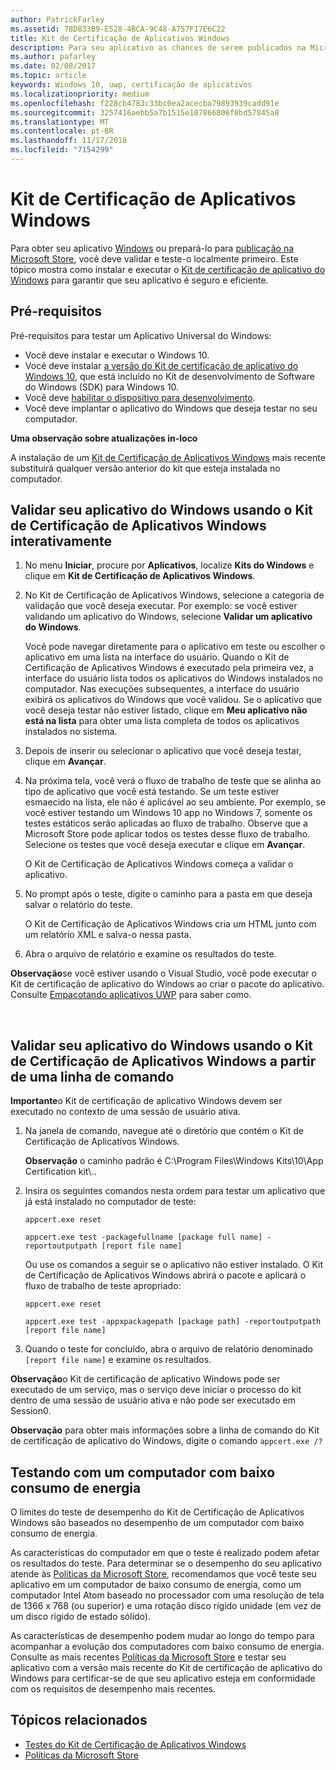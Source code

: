 ```yaml
---
author: PatrickFarley
ms.assetid: 78D833B9-E528-4BCA-9C48-A757F17E6C22
title: Kit de Certificação de Aplicativos Windows
description: Para seu aplicativo as chances de serem publicados na Microsoft Store, ou se tornando certificados do Windows, valide e teste-o localmente antes de enviá-lo para certificação. Este tópico mostra como instalar e executar o Kit de Certificação de Aplicativos Windows.
ms.author: pafarley
ms.date: 02/08/2017
ms.topic: article
keywords: Windows 10, uwp, certificação de aplicativos
ms.localizationpriority: medium
ms.openlocfilehash: f228cb4783c33bc0ea2acecba79893939cadd91e
ms.sourcegitcommit: 3257416aebb5a7b1515e107866806f8bd57845a8
ms.translationtype: MT
ms.contentlocale: pt-BR
ms.lasthandoff: 11/17/2018
ms.locfileid: "7154299"
---
```

# <a name="windows-app-certification-kit"></a>Kit de Certificação de Aplicativos Windows



Para obter seu aplicativo [Windows](https://msdn.microsoft.com/windows/desktop/jj134964.aspx) ou prepará-lo para [publicação na Microsoft Store](https://msdn.microsoft.com/library/windows/apps/Hh694062), você deve validar e teste-o localmente primeiro. Este tópico mostra como instalar e executar o [Kit de certificação de aplicativo do Windows](http://go.microsoft.com/fwlink/p/?LinkID=309666) para garantir que seu aplicativo é seguro e eficiente.

## <a name="prerequisites"></a>Pré-requisitos

Pré-requisitos para testar um Aplicativo Universal do Windows:

-   Você deve instalar e executar o Windows 10.
-   Você deve instalar [a versão do Kit de certificação de aplicativo do Windows 10]( http://go.microsoft.com/fwlink/p/?LinkID=309666), que está incluído no Kit de desenvolvimento de Software do Windows (SDK) para Windows 10.
-   Você deve [habilitar o dispositivo para desenvolvimento](https://docs.microsoft.com/windows/uwp/get-started/enable-your-device-for-development).
-   Você deve implantar o aplicativo do Windows que deseja testar no seu computador.

**Uma observação sobre atualizações in-loco**

A instalação de um [Kit de Certificação de Aplicativos Windows]( http://go.microsoft.com/fwlink/p/?LinkID=309666) mais recente substituirá qualquer versão anterior do kit que esteja instalada no computador.

## <a name="validate-your-windows-app-using-the-windows-app-certification-kit-interactively"></a>Validar seu aplicativo do Windows usando o Kit de Certificação de Aplicativos Windows interativamente

1.  No menu **Iniciar**, procure por **Aplicativos**, localize **Kits do Windows** e clique em **Kit de Certificação de Aplicativos Windows**.

2.  No Kit de Certificação de Aplicativos Windows, selecione a categoria de validação que você deseja executar. Por exemplo: se você estiver validando um aplicativo do Windows, selecione **Validar um aplicativo do Windows**.

    Você pode navegar diretamente para o aplicativo em teste ou escolher o aplicativo em uma lista na interface do usuário. Quando o Kit de Certificação de Aplicativos Windows é executado pela primeira vez, a interface do usuário lista todos os aplicativos do Windows instalados no computador. Nas execuções subsequentes, a interface do usuário exibirá os aplicativos do Windows que você validou. Se o aplicativo que você deseja testar não estiver listado, clique em **Meu aplicativo não está na lista** para obter uma lista completa de todos os aplicativos instalados no sistema.

3.  Depois de inserir ou selecionar o aplicativo que você deseja testar, clique em **Avançar**.

4.  Na próxima tela, você verá o fluxo de trabalho de teste que se alinha ao tipo de aplicativo que você está testando. Se um teste estiver esmaecido na lista, ele não é aplicável ao seu ambiente. Por exemplo, se você estiver testando um Windows 10 app no Windows 7, somente os testes estáticos serão aplicadas ao fluxo de trabalho. Observe que a Microsoft Store pode aplicar todos os testes desse fluxo de trabalho. Selecione os testes que você deseja executar e clique em **Avançar**.

    O Kit de Certificação de Aplicativos Windows começa a validar o aplicativo.

5.  No prompt após o teste, digite o caminho para a pasta em que deseja salvar o relatório do teste.

    O Kit de Certificação de Aplicativos Windows cria um HTML junto com um relatório XML e salva-o nessa pasta.

6.  Abra o arquivo de relatório e examine os resultados do teste.

**Observação**se você estiver usando o Visual Studio, você pode executar o Kit de certificação de aplicativo do Windows ao criar o pacote do aplicativo. Consulte [Empacotando aplicativos UWP](https://msdn.microsoft.com/library/windows/apps/Mt627715) para saber como.

 

## <a name="validate-your-windows-app-using-the-windows-app-certification-kit-from-a-command-line"></a>Validar seu aplicativo do Windows usando o Kit de Certificação de Aplicativos Windows a partir de uma linha de comando

**Importante**o Kit de certificação de aplicativo Windows devem ser executado no contexto de uma sessão de usuário ativa.

1.  Na janela de comando, navegue até o diretório que contém o Kit de Certificação de Aplicativos Windows.

    **Observação**  o caminho padrão é C:\\Program Files\\Windows Kits\\10\\App Certification kit\\..

2.  Insira os seguintes comandos nesta ordem para testar um aplicativo que já está instalado no computador de teste:

    `appcert.exe reset`

    `appcert.exe test -packagefullname [package full name] -reportoutputpath [report file name]`

    Ou use os comandos a seguir se o aplicativo não estiver instalado. O Kit de Certificação de Aplicativos Windows abrirá o pacote e aplicará o fluxo de trabalho de teste apropriado:

    `appcert.exe reset`

    `appcert.exe test -appxpackagepath [package path] -reportoutputpath [report file name]`

3.  Quando o teste for concluído, abra o arquivo de relatório denominado `[report file name]` e examine os resultados.

**Observação**o Kit de certificação de aplicativo Windows pode ser executado de um serviço, mas o serviço deve iniciar o processo do kit dentro de uma sessão de usuário ativa e não pode ser executado em Session0.

**Observação**  para obter mais informações sobre a linha de comando do Kit de certificação de aplicativo do Windows, digite o comando `appcert.exe /?`

## <a name="testing-with-a-low-power-computer"></a>Testando com um computador com baixo consumo de energia

O limites do teste de desempenho do Kit de Certificação de Aplicativos Windows são baseados no desempenho de um computador com baixo consumo de energia.

As características do computador em que o teste é realizado podem afetar os resultados do teste. Para determinar se o desempenho do seu aplicativo atende às [Políticas da Microsoft Store](https://msdn.microsoft.com/library/windows/apps/Dn764944), recomendamos que você teste seu aplicativo em um computador de baixo consumo de energia, como um computador Intel Atom baseado no processador com uma resolução de tela de 1366 x 768 (ou superior) e uma rotação disco rígido unidade (em vez de um disco rígido de estado sólido).

As características de desempenho podem mudar ao longo do tempo para acompanhar a evolução dos computadores com baixo consumo de energia. Consulte as mais recentes [Políticas da Microsoft Store](https://msdn.microsoft.com/library/windows/apps/Dn764944) e testar seu aplicativo com a versão mais recente do Kit de certificação de aplicativo do Windows para certificar-se de que seu aplicativo esteja em conformidade com os requisitos de desempenho mais recentes.

## <a name="related-topics"></a>Tópicos relacionados

* [Testes do Kit de Certificação de Aplicativos Windows](windows-app-certification-kit-tests.md)
* [Políticas da Microsoft Store](https://msdn.microsoft.com/library/windows/apps/Dn764944)
 

 




